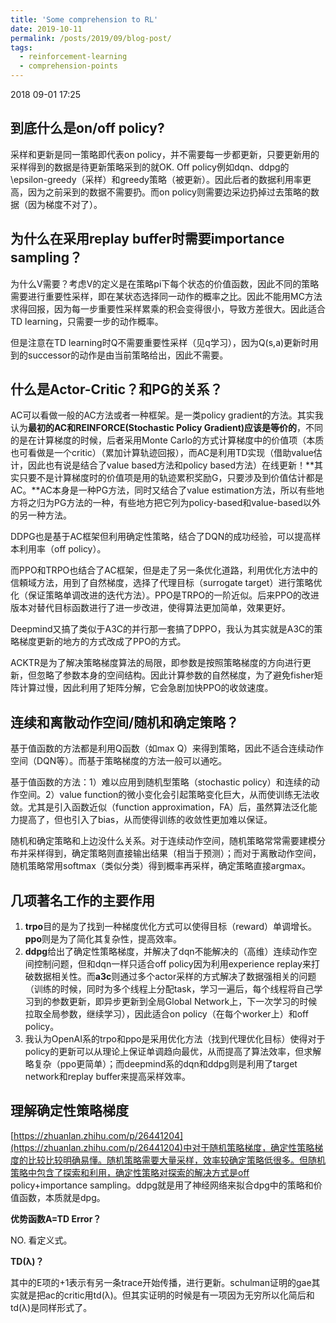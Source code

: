 ```yaml
---
title: 'Some comprehension to RL'
date: 2019-10-11
permalink: /posts/2019/09/blog-post/
tags:
  - reinforcement-learning
  - comprehension-points
---
```

2018 09-01 17:25

到底什么是on/off policy?
----------------------

采样和更新是同一策略即代表on policy，并不需要每一步都更新，只要更新用的采样得到的数据是待更新策略采到的就OK. Off policy例如dqn、ddpg的\epsilon-greedy（采样）和greedy策略（被更新）。因此后者的数据利用率更高，因为之前采到的数据不需要扔。而on policy则需要边采边扔掉过去策略的数据（因为梯度不对了）。

为什么在采用replay buffer时需要importance sampling？
------------------------------------------------

为什么V需要？考虑V的定义是在策略pi下每个状态的价值函数，因此不同的策略需要进行重要性采样，即在某状态选择同一动作的概率之比。因此不能用MC方法求得回报，因为每一步重要性采样累乘的积会变得很小，导致方差很大。因此适合TD learning，只需要一步的动作概率。

但是注意在TD learning时Q不需要重要性采样（见q学习），因为Q(s,a)更新时用到的successor的动作是由当前策略给出，因此不需要。

什么是Actor-Critic？和PG的关系？
-----------------------------

AC可以看做一般的AC方法或者一种框架。是一类policy gradient的方法。其实我认为**最初的AC和REINFORCE(Stochastic Policy Gradient)应该是等价的**，不同的是在计算梯度的时候，后者采用Monte Carlo的方式计算梯度中的价值项（本质也可看做是一个critic）（累加计算轨迹回报），而AC是利用TD实现（借助value估计，因此也有说是结合了value based方法和policy based方法）在线更新！**其实只要不是计算梯度时的价值项是用的轨迹累积奖励G，只要涉及到价值估计都是AC。**AC本身是一种PG方法，同时又结合了value estimation方法，所以有些地方将之归为PG方法的一种，有些地方把它列为policy-based和value-based以外的另一种方法。

DDPG也是基于AC框架但利用确定性策略，结合了DQN的成功经验，可以提高样本利用率（off policy）。

而PPO和TRPO也结合了AC框架，但是走了另一条优化道路，利用优化方法中的信頼域方法，用到了自然梯度，选择了代理目标（surrogate target）进行策略优化（保证策略单调改进的迭代方法）。PPO是TRPO的一阶近似。后来PPO的改进版本对替代目标函数进行了进一步改进，使得算法更加简单，效果更好。

Deepmind又搞了类似于A3C的并行那一套搞了DPPO，我认为其实就是A3C的策略梯度更新的地方的方式改成了PPO的方式。

ACKTR是为了解决策略梯度算法的局限，即参数是按照策略梯度的方向进行更新，但忽略了参数本身的空间结构。因此计算参数的自然梯度，为了避免fisher矩阵计算过慢，因此利用了矩阵分解，它会急剧加快PPO的收敛速度。

连续和离散动作空间/随机和确定策略？
-----------------------------

基于值函数的方法都是利用Q函数（如max Q）来得到策略，因此不适合连续动作空间（DQN等）。而基于策略梯度的方法一般可以通吃。

基于值函数的方法：1）难以应用到随机型策略（stochastic policy）和连续的动作空间。2）value function的微小变化会引起策略变化巨大，从而使训练无法收敛。尤其是引入函数近似（function approximation，FA）后，虽然算法泛化能力提高了，但也引入了bias，从而使得训练的收敛性更加难以保证。

随机和确定策略和上边没什么关系。对于连续动作空间，随机策略常常需要建模分布并采样得到，确定策略则直接输出结果（相当于预测）；而对于离散动作空间，随机策略常用softmax（类似分类）得到概率再采样，确定策略直接argmax。

几项著名工作的主要作用
------------------

1. **trpo**目的是为了找到一种梯度优化方式可以使得目标（reward）单调增长。**ppo**则是为了简化其复杂性，提高效率。
2. **ddpg**给出了确定性策略梯度，并解决了dqn不能解决的（高维）连续动作空间控制问题，但和dqn一样只适合off policy因为利用experience replay来打破数据相关性。而**a3c**则通过多个actor采样的方式解决了数据强相关的问题（训练的时候，同时为多个线程上分配task，学习一遍后，每个线程将自己学习到的参数更新，即异步更新到全局Global Network上，下一次学习的时候拉取全局参数，继续学习），因此适合on policy（在每个worker上）和off policy。
3. 我认为OpenAI系的trpo和ppo是采用优化方法（找到代理优化目标）使得对于policy的更新可以从理论上保证单调趋向最优，从而提高了算法效率，但求解略复杂（ppo更简单）；而deepmind系的dqn和ddpg则是利用了target network和replay buffer来提高采样效率。

理解确定性策略梯度
---------------

[https://zhuanlan.zhihu.com/p/26441204](https://zhuanlan.zhihu.com/p/26441204)中对于随机策略梯度，确定性策略梯度的比较比较明确易懂。随机策略需要大量采样，效率较确定策略低很多。但随机策略中包含了探索和利用，确定性策略对探索的解决方式是off policy+importance sampling。ddpg就是用了神经网络来拟合dpg中的策略和价值函数，本质就是dpg。

**优势函数A=TD Error？**

NO. 看定义式。

**TD(λ)？**

其中的E项的+1表示有另一条trace开始传播，进行更新。schulman证明的gae其实就是把ac的critic用td(λ)。但其实证明的时候是有一项因为无穷所以化简后和td(λ)是同样形式了。
